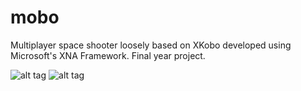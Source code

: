 # mobo
Multiplayer space shooter loosely based on XKobo developed using Microsoft's XNA Framework. Final year project.

![alt tag](https://i.gyazo.com/484daa9cc6a8957b9ebf5af82d925b0d.png)
![alt tag](https://i.gyazo.com/cb1a883364ae48a0bd3295091e9e0f60.png)
